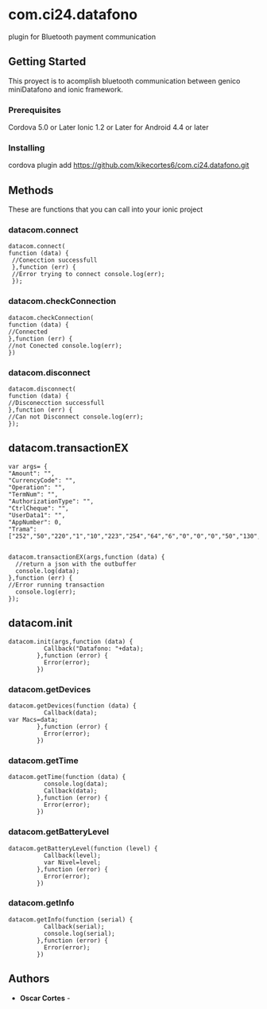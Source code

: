 # com.ci24.datafono

plugin for Bluetooth payment communication

## Getting Started

This proyect is to acomplish bluetooth communication between genico miniDatafono and ionic framework.

### Prerequisites

Cordova 5.0 or Later
Ionic 1.2 or Later
for Android 4.4 or later

### Installing

cordova plugin add https://github.com/kikecortes6/com.ci24.datafono.git

## Methods

These are functions that you can call into your ionic project

### datacom.connect

```
datacom.connect(
function (data) {
 //Conecction successfull 
 },function (err) { 
 //Error trying to connect console.log(err); 
 });

```
### datacom.checkConnection

```
datacom.checkConnection(
function (data) { 
//Connected 
},function (err) { 
//not Conected console.log(err); 
})

```

###  datacom.disconnect

```
datacom.disconnect(
function (data) { 
//Disconecction successfull 
},function (err) { 
//Can not Disconnect console.log(err); 
});

```
## datacom.transactionEX

```
var args= {
"Amount": "",
"CurrencyCode": "",
"Operation": "",
"TermNum": "",
"AuthorizationType": "",
"CtrlCheque": "",
"UserData1": "",
"AppNumber": 0,
"Trama":["252","50","220","1","10","223","254","64","6","0","0","0","50","130","89","223","255","34","6","0","0","0","5","36","17","223","254","130","6","0","0","0","0","0","0","223","255","37","4","49","50","53","48","223","255","43","5","52","48","53","55","50"]};


datacom.transactionEX(args,function (data) {
  //return a json with the outbuffer 
  console.log(data);
},function (err) {
//Error running transaction
  console.log(err);
});

```

## datacom.init
```
datacom.init(args,function (data) {
          Callback("Datafono: "+data);
        },function (error) {
          Error(error);
        })

```
### datacom.getDevices
```
datacom.getDevices(function (data) {
          Callback(data);
var Macs=data;
        },function (error) {
          Error(error);
        })
```
### datacom.getTime
```
datacom.getTime(function (data) {
          console.log(data);
          Callback(data);
        },function (error) {
          Error(error);
        })
  ```      
### datacom.getBatteryLevel
```
datacom.getBatteryLevel(function (level) {
          Callback(level);
          var Nivel=level;
        },function (error) {
          Error(error);
        })
  ```      
### datacom.getInfo
```
datacom.getInfo(function (serial) {
          Callback(serial);
          console.log(serial);
        },function (error) {
          Error(error);
        })

```
## Authors

* **Oscar Cortes** - 


